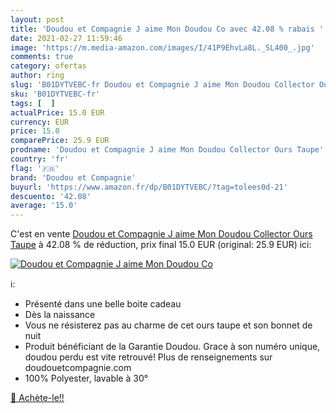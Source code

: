 ```yaml
---
layout: post
title: 'Doudou et Compagnie J aime Mon Doudou Co avec 42.08 % rabais '
date: 2021-02-27 11:59:46
image: 'https://m.media-amazon.com/images/I/41P9EhvLa8L._SL400_.jpg'
comments: true
category: ofertas
author: ring
slug: 'B01DYTVEBC-fr Doudou et Compagnie J aime Mon Doudou Collector Ours Taupe'
sku: 'B01DYTVEBC-fr'
tags: [  ]
actualPrice: 15.0 EUR
currency: EUR
price: 15.0
comparePrice: 25.9 EUR
prodname: 'Doudou et Compagnie J aime Mon Doudou Collector Ours Taupe'
country: 'fr'
flag: '🇫🇷'
brand: 'Doudou et Compagnie'
buyurl: 'https://www.amazon.fr/dp/B01DYTVEBC/?tag=tolees0d-21'
descuento: '42.08'
average: '15.0'
---
```


C'est en vente [Doudou et Compagnie J aime Mon Doudou Collector Ours Taupe](https://www.amazon.fr/dp/B01DYTVEBC/?tag=tolees0d-21)  à  42.08 % de réduction, prix final  15.0 EUR (original: 25.9 EUR) ici:

[![Doudou et Compagnie J aime Mon Doudou Co](https://m.media-amazon.com/images/I/41P9EhvLa8L._SL400_.jpg)](https://www.amazon.fr/dp/B01DYTVEBC/?tag=tolees0d-21)

ℹ️:

- Présenté dans une belle boite cadeau
- Dès la naissance
- Vous ne résisterez pas au charme de cet ours taupe et son bonnet de nuit
- Produit bénéficiant de la Garantie Doudou. Grace à son numéro unique, doudou perdu est vite retrouvé! Plus de renseignements sur doudouetcompagnie.com
- 100% Polyester, lavable à 30°

[🛒 Achète-le!!](https://www.amazon.fr/dp/B01DYTVEBC/?tag=tolees0d-21)

